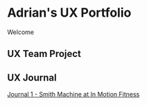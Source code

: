 # Adrian's UX Portfolio
Welcome

## UX Team Project

## UX Journal
[Journal 1 - Smith Machine at In Motion Fitness](https://github.com/UsabilityEngineering/ux-portfolio-adrian015/tree/master/Journal-One)
